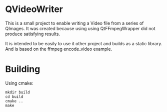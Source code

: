 QVideoWriter
============

This is a small project to enable writing a Video file from a series of
QImages. It was created because using using QtFFmpegWrapper did not 
produce satisfying results.

It is intended to be easily to use it other project and builds as a static
library. And is based on the ffmpeg encode_video example.

# Building

Using cmake:
``` code
mkdir build
cd build
cmake ..
make
```

